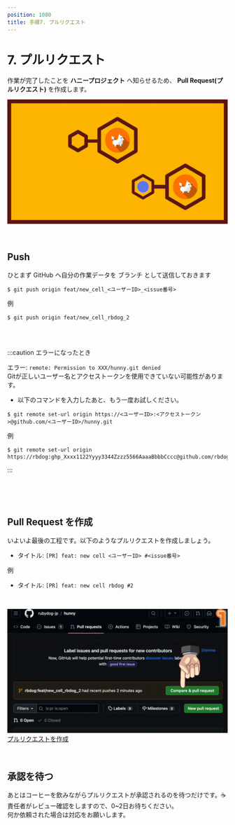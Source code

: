```yaml
---
position: 1080
title: 手順7. プルリクエスト
---
```


# 7. プルリクエスト

作業が完了したことを **ハニープロジェクト** へ知らせるため、 **Pull Request(プルリクエスト)** を作成します。

![gif](/tutorial/eye-pull-req.gif)

<br />

## Push

ひとまず GitHub へ自分の作業データを ブランチ として送信しておきます

```
$ git push origin feat/new_cell_<ユーザーID>_<issue番号>
```

例

```
$ git push origin feat/new_cell_rbdog_2
```

<br />

<br />

:::caution エラーになったとき

エラー: `remote: Permission to XXX/hunny.git denied`  
Gitが正しいユーザー名とアクセストークンを使用できていない可能性があります。

- 以下のコマンドを入力したあと、もう一度お試しください。

```
$ git remote set-url origin https://<ユーザーID>:<アクセストークン>@github.com/<ユーザーID>/hunny.git
```

例

```
$ git remote set-url origin https://rbdog:ghp_Xxxx1122Yyyy3344Zzzz5566AaaaBbbbCccc@github.com/rbdog/hunny.git
```

:::

<br />

<br />

<br />

## Pull Request を作成

いよいよ最後の工程です。以下のようなプルリクエストを作成しましょう。

- タイトル: `[PR] feat: new cell <ユーザーID> #<issue番号>`

例

- タイトル: `[PR] feat: new cell rbdog #2`

<br />

![gif](/tutorial/pull-req.gif)  
<a href="https://github.com/rubydog-jp/hunny/pulls" class='linkbutton'>プルリクエストを作成</a>

<br />

## 承認を待つ

あとはコーヒーを飲みながらプルリクエストが承認されるのを待つだけです。☕️  
責任者がレビュー確認をしますので、0~2日お待ちください。  
何か依頼された場合は対応をお願いします。
